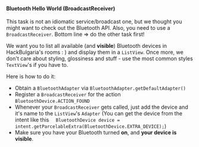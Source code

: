 #### Bluetooth Hello World (BroadcastReceiver)

This task is not an idiomatic service/broadcast one, but we thought you might want to check out the Bluetooth API. Also, you need to use a `BroadcastReceiver`. Bottom line => do the other task first!  

We want you to list all available (and **visible**) Bluetooth devices in HackBulgaria's rooms : ) and display them in a `ListView`. Once more, we don't care about styling, glossiness and stuff - use the most common styles `TextView`'s if you have to.  


Here is how to do it:
- Obtain a `BluetoothAdapter` via `BluetoothAdapter.getDefaultAdapter()`
- Register a `BroadcastReceiver` for the action `BluetoothDevice.ACTION_FOUND`
- Whenever your `BroadcastReceiver` gets called, just add the device and it's name to the `ListView`'s `Adapter` (You can get the device from the intent like this `  BluetoothDevice device = intent.getParcelableExtra(BluetoothDevice.EXTRA_DEVICE);`)
- Make sure you have your Bluetooth turned **on**, and **your device is visible**. 

